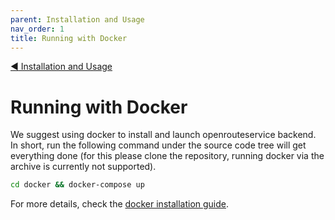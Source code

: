 ```yaml
---
parent: Installation and Usage
nav_order: 1
title: Running with Docker
---
```



[:arrow_backward:  Installation and Usage](Installation-and-Usage)
# Running with Docker

We suggest using docker to install and launch openrouteservice backend. In short, run the following command under the source code tree will get everything done (for this please
clone the repository, running docker via the archive is currently not supported).

```bash
cd docker && docker-compose up
```

For more details, check the [docker installation guide](https://github.com/GIScience/openrouteservice/blob/master/docker/README.md).
